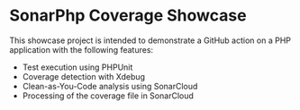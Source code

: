 # SonarPhp Coverage Showcase

This showcase project is intended to demonstrate a GitHub action on a PHP application with the following features:
- Test execution using PHPUnit
- Coverage detection with Xdebug
- Clean-as-You-Code analysis using SonarCloud
- Processing of the coverage file in SonarCloud
